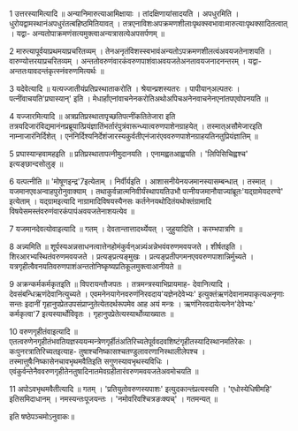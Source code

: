 

  
1 उत्तरस्यामित्यादि ॥ अन्यानिमारुत्याआमिक्षायाः । तांदक्षिणायांसादयति । अपधुरमिति । धुरोयद्वामस्थानंअपधुरंतत्बहिष्ठमितियावत् । तत्रएनाविशःअपक्रमणशीलाःपृथक्स्वभावाःमारुत्याःपृथक्सादितत्वात् । यद्वा- अन्यतोपाक्रमणंसत्यमुक्त्वाअन्यत्रासत्येअपसर्पणम् ॥

2 मारुत्यापूर्वयाप्रथमयाप्रचरितव्यम् । तेनअनृतंविशस्स्वभावंअन्यतोऽपक्रमणशीलत्वंअवयजतेनाशयति । वारुण्योत्तरयाप्रचरितव्यम् । अन्ततोवरुणंवारकंवरुणपाशंवाअवयजतेअनतावयजनादनन्तरम् । यद्वा- अन्ततःयावदन्तंकृत्स्नंवरुणमित्यर्थः ॥

3 यदेवेत्यादि ॥ यत्यज्जातीयंप्रतिप्रस्थाताकरोति । श्रेयान्प्रशस्यतरः । पापीयान्अल्पतरः । पत्नींवाचयति'प्रघास्यान्' इति । मेधार्हांएनांवाचनेनकरोतिअथोअपिचअनेनवाचनेनएनांतपएवोपनयति ॥

4 यज्जारमित्यादि ॥ अत्रप्रतिप्रस्थातापृच्छतिपत्नींकतितेजारा इति तत्रयदिजारंविद्यमानंनप्रब्रूयात्प्रियंज्ञातिंभर्तारंपुत्रंवारून्ध्यात्वरुणपाशेनग्राहयेत् । तस्मात्असौमेजारइति नाम्नाजारंनिर्दिशेत् । एनंनिर्दिश्यनिर्देशंजारस्यकुर्वतीएनंजारंएववरुणपाशेनग्राहयतिनतुप्रियंज्ञातिम् ॥

5 प्रघास्यान्हवामहइति ॥ प्रतिप्रस्थातापत्नीमुदानयति । एनामह्वतआह्वयति । 'लिपिसिचिह्वश्च' इत्यङ्छान्दसोलुङ् ॥

6 यत्पत्नीति ॥ 'मोषूणइन्द्र'7इत्येताम् । निर्वीर्यइति । आशासनीयेनयजमानस्यासम्बन्धात् । तस्मात् । यजमानएवअन्वाहपुरोनुवाक्याम् । तथाकुर्वन्नात्मनिवीर्यंस्थापयतिउभौ पत्नीयजमानौयाज्यांब्रूतः'यद्ग्रामेयदरण्ये' इत्येताम् । यद्ग्रामइत्यादि नाग्रामादिविषयस्यैनसः कर्तनेनयथोदितंयथोक्तंग्रामादि विषयेसमस्तंवरुणंवारकंपापंअवयजतेनाशयत्येव ॥

7 यजमानदेवत्योवाइत्यादि ॥ गतम् । देवतान्तात्तादर्थ्येयत् । जुहुयादिति । करम्भपात्रणि ॥

8 अन्न्यमिति ॥ शूर्पस्यअन्नसाधनत्वात्तेनहोमंकुर्वन्अन्न्यंअन्नेभवंवरुणमवयजते । शीर्षतइति । शिरआरभ्यस्थितंवरुणमवयजते । प्रत्यङ्प्रत्यङ्मुखः । प्रत्यङ्प्रतीपगमनएववरुणपाशान्निर्मुच्यते । यत्रगृहीत्वैवनयतिवरुणपाशंअन्ततोनिष्कृष्यप्रतिकूलमुक्त्वाआनीयते ॥ 

9 अक्रन्कर्मकर्मकृतइति ॥ विपरायन्तौजपतः । तत्रमन्त्रस्याभिप्रायमाह- देवानित्यादि । देवसंबन्धिऋणंदेवानित्युच्यते । एवमनेनयागेनवरुणंनिरवदाय'यज्ञेनदेवेभ्यः' इत्युक्तंऋणंदेवानामपाकृत्यअनृणाः सन्तः इदानीं गृहानुपप्रेतउपसंप्राप्नुतेत्येतदर्थरूपमेव आह अयं मन्त्रः । ऋणंनिरवदायेत्यनेन'देवेभ्यः' कर्मकृत्वा'7 इत्यस्यार्थोविवृतः । गृहानुपप्रेतेत्यस्यार्थोव्याख्यातः ॥

10 वरुणगृहीतंवाइत्यादि ॥ एतत्वरुणेनगृहीतंभवतियज्ञस्ययन्मन्त्रेणगृर्हीतंअतिरिच्यतेपूर्ववदवशिष्टंगृहीतस्यादिस्थानमतिरेकः । कःपुनरत्रातिरिच्यतइत्याह- तुषाश्चनिष्कासश्चतण्डुलावरणानिस्थालीलेपश्च । तस्मात्तुषैःनिष्कासेनचावभृथमवैतिइति सगुणस्यावभृथस्यविधिः । एवंकुर्वन्तेनैववरुणगृहीतेनतुषादिनातमेवग्रहीतारंवरुणमवयजतेअवमोचयति ॥ 

11 अपोऽवभृथमवैतीत्यादि ॥ गतम् । 'प्रतियुतोवरुणस्यपाशः' इत्युदकान्तंप्रत्यस्यति । 'एधोस्येधिषीमहि' इतिसमिदाधानम् । नमस्यन्तःपूजयन्तः । 'नमोवरिवश्चित्रङःक्यच्' । गतमन्यत् ॥

इति षष्ठेपञ्चमोऽनुवाकः॥  

